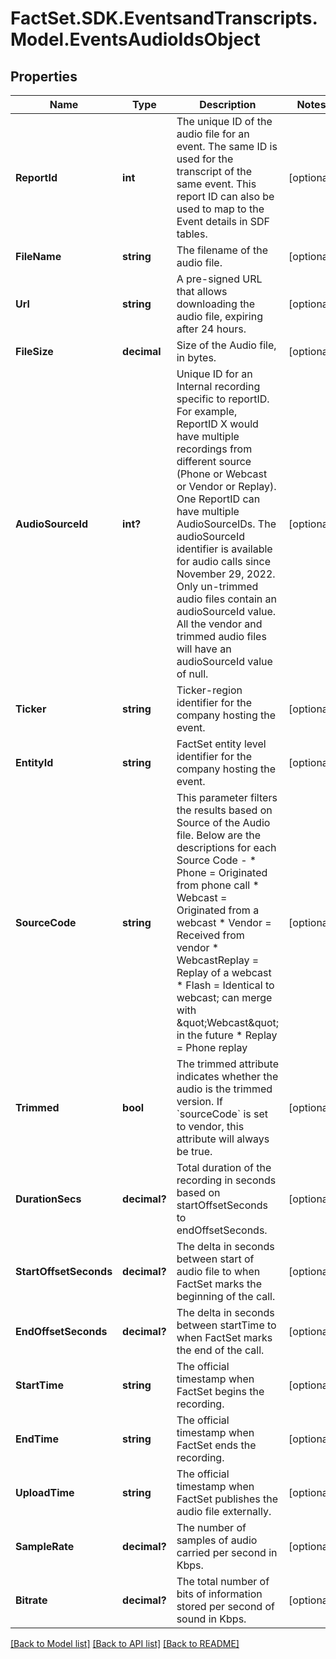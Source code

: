 # FactSet.SDK.EventsandTranscripts.Model.EventsAudioIdsObject

## Properties

Name | Type | Description | Notes
------------ | ------------- | ------------- | -------------
**ReportId** | **int** | The unique ID of the audio file for an event. The same ID is used for the transcript of the same event. This report ID can also be used to map to the Event details in SDF tables. | [optional] 
**FileName** | **string** | The filename of the audio file. | [optional] 
**Url** | **string** | A pre-signed URL that allows downloading the audio file, expiring after 24 hours. | [optional] 
**FileSize** | **decimal** | Size of the Audio file, in bytes. | [optional] 
**AudioSourceId** | **int?** | Unique ID for an Internal recording specific to reportID. For example, ReportID X would have multiple recordings from different source (Phone or Webcast or Vendor or Replay). One ReportID can have multiple AudioSourceIDs.  The audioSourceId identifier is available for audio calls since November 29, 2022. Only un-trimmed audio files contain an audioSourceId value. All the vendor and trimmed audio files will have an audioSourceId value of null. | [optional] 
**Ticker** | **string** | Ticker-region identifier for the company hosting the event. | [optional] 
**EntityId** | **string** | FactSet entity level identifier for the company hosting the event. | [optional] 
**SourceCode** | **string** | This parameter filters the results based on Source of the Audio file. Below are the descriptions for each Source Code - * Phone &#x3D; Originated from phone call * Webcast &#x3D; Originated from a webcast * Vendor &#x3D; Received from vendor * WebcastReplay &#x3D; Replay of a webcast * Flash &#x3D; Identical to webcast; can merge with \&quot;Webcast\&quot; in the future * Replay &#x3D; Phone replay | [optional] 
**Trimmed** | **bool** |  The trimmed attribute indicates whether the audio is the trimmed version. If &#x60;sourceCode&#x60; is set to vendor, this attribute will always be true.     | [optional] 
**DurationSecs** | **decimal?** | Total duration of the recording in seconds based on startOffsetSeconds to endOffsetSeconds. | [optional] 
**StartOffsetSeconds** | **decimal?** | The delta in seconds between start of audio file to when FactSet marks the beginning of the call. | [optional] 
**EndOffsetSeconds** | **decimal?** | The delta in seconds between startTime to when FactSet marks the end of the call. | [optional] 
**StartTime** | **string** | The official timestamp when FactSet begins the recording. | [optional] 
**EndTime** | **string** | The official timestamp when FactSet ends the recording. | [optional] 
**UploadTime** | **string** | The official timestamp when FactSet publishes the audio file externally. | [optional] 
**SampleRate** | **decimal?** | The number of samples of audio carried per second in Kbps. | [optional] 
**Bitrate** | **decimal?** | The total number of bits of information stored per second of sound in Kbps. | [optional] 

[[Back to Model list]](../README.md#documentation-for-models) [[Back to API list]](../README.md#documentation-for-api-endpoints) [[Back to README]](../README.md)

